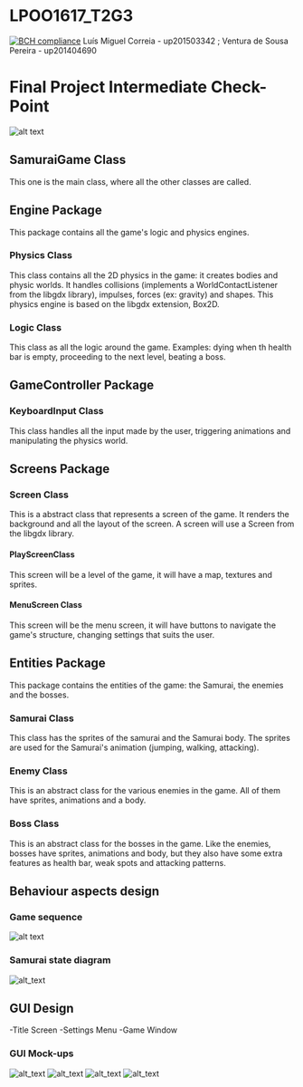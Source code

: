# LPOO1617_T2G3
[![BCH compliance](https://bettercodehub.com/edge/badge/luigicorreia/LPOO1617_T2G3?token=16c621d1f4a422cf1748248249bade7c08109f92)](https://bettercodehub.com/)
Luís Miguel Correia - up201503342 ;
Ventura de Sousa Pereira - up201404690 

# Final Project Intermediate Check-Point


 ![alt text](https://cloud.githubusercontent.com/assets/22820323/25566756/c47b5fb8-2dd7-11e7-8e1d-1ee314a41776.png)

## SamuraiGame Class

This one is the main class, where all the other classes are called.

## Engine Package

This package contains all the game's logic and physics engines.

### Physics Class

This class contains all the 2D physics in the game: it creates bodies and physic worlds. It handles collisions (implements a WorldContactListener from the libgdx library), impulses, forces (ex: gravity) and shapes. This physics engine is based on the libgdx extension, Box2D. 

### Logic Class

This class as all the logic around the game. Examples: dying when th health bar is empty, proceeding to the next level, beating a boss.

## GameController Package

### KeyboardInput Class

This class handles all the input made by the user, triggering animations and manipulating the physics world.

## Screens Package

### Screen Class

This is a abstract class that represents a screen of the game. It renders the background and all the layout of the screen. A screen will use a Screen from the libgdx library.

#### PlayScreenClass

This screen will be a level of the game, it will have a map, textures and sprites.

#### MenuScreen Class

This screen will be the menu screen, it will have buttons to navigate the game's structure, changing settings that suits the user.

## Entities Package

This package contains the entities of the game: the Samurai, the enemies and the bosses.

### Samurai Class

This class has the sprites of the samurai and the Samurai body. The sprites are used for the Samurai's animation (jumping, walking, attacking).

### Enemy Class

This is an abstract class for the various enemies in the game. All of them have sprites, animations and a body.

### Boss Class

This is an abstract class for the bosses in the game. Like the enemies, bosses have sprites, animations and body, but they also have some extra features as health bar, weak spots and attacking patterns.



## Behaviour aspects design

### Game sequence

![alt text](https://cloud.githubusercontent.com/assets/22820323/25566896/b8518df4-2dda-11e7-84d4-73a22c285c37.png)


### Samurai state diagram

![alt_text](https://cloud.githubusercontent.com/assets/22820323/25567052/708c3e3a-2ddd-11e7-9e23-2c097ce1a927.png)




## GUI Design

-Title Screen
-Settings Menu
-Game Window

### GUI Mock-ups

![alt_text](https://cloud.githubusercontent.com/assets/22820323/25567194/5941882c-2de0-11e7-9e6c-98a0e88872a5.png)
![alt_text](https://cloud.githubusercontent.com/assets/22820323/25567198/695fe8ac-2de0-11e7-83a3-ddd9109046b4.png)
![alt_text](https://cloud.githubusercontent.com/assets/22820323/25567206/ac0750b4-2de0-11e7-8b86-2b7479946982.png)
![alt_text](https://cloud.githubusercontent.com/assets/22820323/25567211/b775514e-2de0-11e7-87a5-a88722fd3579.png)



